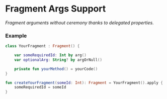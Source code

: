 # Fragment Args Support

*Fragment arguments without ceremony thanks to delegated properties.*

### Example

```kotlin
class YourFragment : Fragment() {

    var someRequiredId: Int by arg()
    var optionalArg: String? by argOrNull()

    private fun yourMethod() = yourCode()
}

fun createYourFragment(someId: Int): Fragment = YourFragment().apply {
    someRequiredId = someId
}
```
